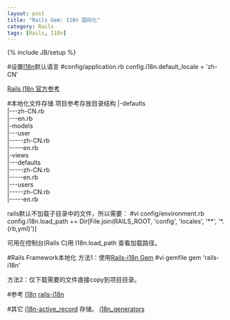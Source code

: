 ```yaml
---
layout: post
title: "Rails Gem: I18n 国际化"
category: Rails
tags: [Rails, I18n]
---
```

{% include JB/setup %}

#设置[I18n](https://github.com/svenfuchs/i18n)默认语言
	#config/application.rb
	config.i18n.default_locale = 'zh-CN'  

[Rails I18n 官方参考](http://guides.rubyonrails.org/i18n.html) 

#本地化文件存储
项目参考存放目录结构
	|-defaults  
	|---zh-CN.rb  
	|---en.rb  
	|-models  
	|---user  
	|-----zh-CN.rb  
	|-----en.rb  
	|-views  
	|---defaults  
	|-----zh-CN.rb  
	|-----en.rb  
	|---users  
	|-----zh-CN.rb  
	|-----en.rb  

rails默认不加载子目录中的文件，所以需要：
	#vi config/environment.rb  
	config.i18n.load_path += Dir[File.join(RAILS_ROOT, 'config', 'locales', '**', '*.{rb,yml}')]   

可用在控制台(Rails C)用 I18n.load_path 查看加载路径。

#Rails Framework本地化
方法1：使用[Rails-i18n Gem](https://github.com/svenfuchs/rails-i18n)
	#vi gemfile
	gem 'rails-i18n'	

方法2：仅下载需要的文件直接copy到项目目录。

#参考
[I18n](https://github.com/svenfuchs/i18n) 
[rails-i18n](https://github.com/svenfuchs/rails-i18n) 

#其它
[i18n-active_record](https://github.com/svenfuchs/i18n-active_record) 存储。
[i18n_generators](https://github.com/amatsuda/i18n_generators) 


